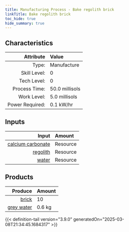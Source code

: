 ```yaml
---
title: Manufacturing Process - Bake regolith brick
linkTitle: Bake regolith brick
toc_hide: true
hide_summary: true
---
```

<!-- This is generated by the MarsSim HelpGenertor, do not edit. -->


## Characteristics

| Attribute      | Value |
|--------:|:------|
|Type:|Manufacture|
|Skill Level:|0|
|Tech Level:|0|
|Process Time:|50.0 millisols|
|Work Level:|5.0 millisols|
|Power Required:|0.1 kW/hr|

## Inputs

| Input      | Amount |
|--------:|:------|
|[calcium carbonate](/docs/definitions/resource/calcium-carbonate)|Resource|2.6 kg|
|[regolith](/docs/definitions/resource/regolith)|Resource|30.0 kg|
|[water](/docs/definitions/resource/water)|Resource|1.0 kg|

## Products


| Produce      | Amount |
|--------:|:------|
|[brick](/docs/definitions/part/brick)|10|
|[grey water](/docs/definitions/resource/grey-water)|0.6 kg|



{{< definition-tail version="3.9.0" generatedOn="2025-03-08T21:34:45.1684317" >}}




